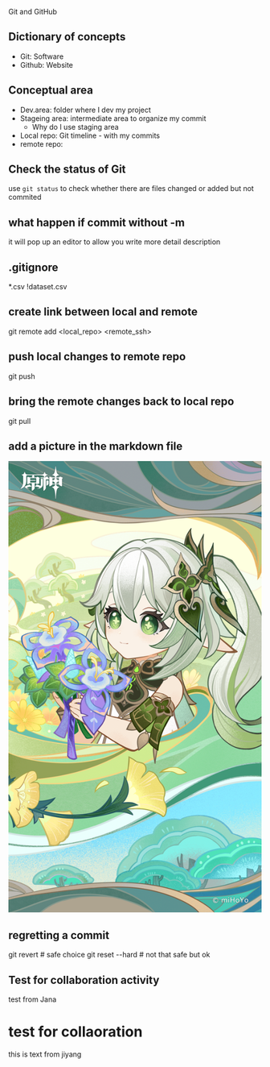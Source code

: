 Git and GitHub

## Dictionary of concepts

- Git: Software
- Github: Website

## Conceptual area

- Dev.area: folder where I dev my project
- Stageing area: intermediate area to organize my commit
  - Why do I use staging area
- Local repo: Git timeline - with my commits
- remote repo: 

## Check the status of Git

use `git status` to check whether there are files changed or added but not commited

## what happen if commit without -m

it will pop up an editor to allow you write more detail description

## .gitignore

*.csv
!dataset.csv

## create link between local and remote

git remote add <local_repo> <remote_ssh>

## push local changes to remote repo

git push

## bring the remote changes back to local repo

git pull

## add a picture in the markdown file

![title for the figure](./images/1683879439910.png)

## regretting a commit

git revert <commit ID>         # safe choice
git reset --hard <commit ID>   # not that safe but ok



## Test for collaboration activity

test from Jana

# test for collaoration
this is text from jiyang
